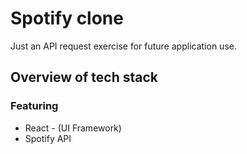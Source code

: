 # Spotify clone

Just an API request exercise for future application use.

## Overview of tech stack

### Featuring
* React - (UI Framework)
* Spotify API
